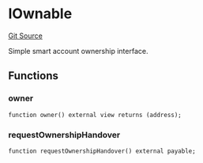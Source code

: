 # IOwnable
[Git Source](https://github.com/NaniDAO/accounts/blob/02ab93bee68a899f7f84b457acff5201adfd6806/src/authority/Guard.sol)

Simple smart account ownership interface.


## Functions
### owner


```solidity
function owner() external view returns (address);
```

### requestOwnershipHandover


```solidity
function requestOwnershipHandover() external payable;
```

